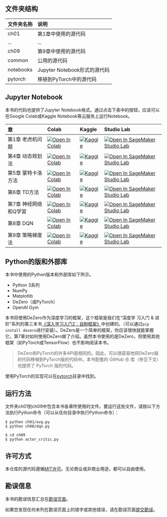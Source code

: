 
## 文件夹结构

|文件夹名称 |说明                         |
|:--        |:--                          |
|ch01       |第1章中使用的源代码    |
|...        |...                          |
|ch09       |第9章中使用的源代码    |
|common     |公用的源代码   |
|notebooks       |Jupyter Notebook形式的源代码   |
|pytorch     |移植到PyTorch中的源代码   |


## Jupyter Notebook

本书的代码也提供了Jupyter Notebook格式。通过点击下表中的按钮，应该可以在Google Colab或Kaggle Notebook等云服务上运行Notebook。


| 章 | Colab | Kaggle | Studio Lab |
| :--- | :--- | :--- | :--- |
| 第1章 老虎机问题 | [![Open In Colab](https://colab.research.google.com/assets/colab-badge.svg)](https://colab.research.google.com/github/oreilly-japan/deep-learning-from-scratch-4/blob/master/notebooks/01_bandit.ipynb) | [![Kaggle](https://kaggle.com/static/images/open-in-kaggle.svg)](https://kaggle.com/kernels/welcome?src=https://github.com/oreilly-japan/deep-learning-from-scratch-4/blob/master/notebooks/01_bandit.ipynb) | [![Open In SageMaker Studio Lab](https://studiolab.sagemaker.aws/studiolab.svg)](https://studiolab.sagemaker.aws/import/github/oreilly-japan/deep-learning-from-scratch-4/blob/master/notebooks/01_bandit.ipynb) |
|第4章 动态规划法| [![Open In Colab](https://colab.research.google.com/assets/colab-badge.svg)](https://colab.research.google.com/github/oreilly-japan/deep-learning-from-scratch-4/blob/master/notebooks/04_dynamic_programming.ipynb) | [![Kaggle](https://kaggle.com/static/images/open-in-kaggle.svg)](https://kaggle.com/kernels/welcome?src=https://github.com/oreilly-japan/deep-learning-from-scratch-4/blob/master/notebooks/04_dynamic_programming.ipynb) | [![Open In SageMaker Studio Lab](https://studiolab.sagemaker.aws/studiolab.svg)](https://studiolab.sagemaker.aws/import/github/oreilly-japan/deep-learning-from-scratch-4/blob/master/notebooks/04_dynamic_programming.ipynb) |
| 第5章 蒙特卡洛方法 | [![Open In Colab](https://colab.research.google.com/assets/colab-badge.svg)](https://colab.research.google.com/github/oreilly-japan/deep-learning-from-scratch-4/blob/master/notebooks/05_montecarlo.ipynb) | [![Kaggle](https://kaggle.com/static/images/open-in-kaggle.svg)](https://kaggle.com/kernels/welcome?src=https://github.com/oreilly-japan/deep-learning-from-scratch-4/blob/master/notebooks/05_montecarlo.ipynb) | [![Open In SageMaker Studio Lab](https://studiolab.sagemaker.aws/studiolab.svg)](https://studiolab.sagemaker.aws/import/github/oreilly-japan/deep-learning-from-scratch-4/blob/master/notebooks/05_montecarlo.ipynb) |
| 第6章 TD方法 | [![Open In Colab](https://colab.research.google.com/assets/colab-badge.svg)](https://colab.research.google.com/github/oreilly-japan/deep-learning-from-scratch-4/blob/master/notebooks/06_temporal_difference.ipynb) | [![Kaggle](https://kaggle.com/static/images/open-in-kaggle.svg)](https://kaggle.com/kernels/welcome?src=https://github.com/oreilly-japan/deep-learning-from-scratch-4/blob/master/notebooks/06_temporal_difference.ipynb) | [![Open In SageMaker Studio Lab](https://studiolab.sagemaker.aws/studiolab.svg)](https://studiolab.sagemaker.aws/import/github/oreilly-japan/deep-learning-from-scratch-4/blob/master/notebooks/06_temporal_difference.ipynb) |
| 第7章 神经网络和Q学習 | [![Open In Colab](https://colab.research.google.com/assets/colab-badge.svg)](https://colab.research.google.com/github/oreilly-japan/deep-learning-from-scratch-4/blob/master/notebooks/07_neural_networks.ipynb) | [![Kaggle](https://kaggle.com/static/images/open-in-kaggle.svg)](https://kaggle.com/kernels/welcome?src=https://github.com/oreilly-japan/deep-learning-from-scratch-4/blob/master/notebooks/07_neural_networks.ipynb) | [![Open In SageMaker Studio Lab](https://studiolab.sagemaker.aws/studiolab.svg)](https://studiolab.sagemaker.aws/import/github/oreilly-japan/deep-learning-from-scratch-4/blob/master/notebooks/06_temporal_difference.ipynb) | [![Open In SageMaker Studio Lab](https://studiolab.sagemaker.aws/studiolab.svg)](https://studiolab.sagemaker.aws/import/github/oreilly-japan/deep-learning-from-scratch-4/blob/master/notebooks/07_neural_networks.ipynb) |
| 第8章 DQN | [![Open In Colab](https://colab.research.google.com/assets/colab-badge.svg)](https://colab.research.google.com/github/oreilly-japan/deep-learning-from-scratch-4/blob/master/notebooks/08_dqn.ipynb) | [![Kaggle](https://kaggle.com/static/images/open-in-kaggle.svg)](https://kaggle.com/kernels/welcome?src=https://github.com/oreilly-japan/deep-learning-from-scratch-4/blob/master/notebooks/08_dqn.ipynb) | [![Open In SageMaker Studio Lab](https://studiolab.sagemaker.aws/studiolab.svg)](https://studiolab.sagemaker.aws/import/github/oreilly-japan/deep-learning-from-scratch-4/blob/master/notebooks/08_dqn.ipynb) |
| 第9章 策略梯度法  | [![Open In Colab](https://colab.research.google.com/assets/colab-badge.svg)](https://colab.research.google.com/github/oreilly-japan/deep-learning-from-scratch-4/blob/master/notebooks/09_policy_gradient.ipynb) | [![Kaggle](https://kaggle.com/static/images/open-in-kaggle.svg)](https://kaggle.com/kernels/welcome?src=https://github.com/oreilly-japan/deep-learning-from-scratch-4/blob/master/notebooks/09_policy_gradient.ipynb) | [![Open In SageMaker Studio Lab](https://studiolab.sagemaker.aws/studiolab.svg)](https://studiolab.sagemaker.aws/import/github/oreilly-japan/deep-learning-from-scratch-4/blob/master/notebooks/09_policy_gradient.ipynb) |



## Python的版和外部库
本书中使用的Python版本和外部库如下所示。

* Python 3系列
* NumPy
* Matplotlib
* DeZero（或PyTorch）
* OpenAI Gym


本书将使用DeZero作为深度学习的框架，这个框架是我们在“深度学
习入门 & 进阶”系列的第三本书[《深入学习入门2：自制框架》](https://www.ituring.com.cn/book/2863)中创建的。（可以通过`pip install dezero`进行安装）。DeZero是一个简单的框架，你应该很快就能掌握它。第7章对如何使用DeZero做了介绍。虽然本书使用的是DeZero，但使用其他框架（如PyTorch或TensorFlow）也不影响阅读本书。

> DeZero和PyTorch的许多API是相同的。因此，可以很容易地将DeZero版的代码移植到PyTorch版的代码中。本书配套的 GitHub 仓
库（参见下文）也提供了 PyTorch 版的代码。

使用PyTorch的实现可以在[pytorch](https://github.com/cncuckoo/deep-learning-from-scratch-4-cn/tree/master/pytorch)目录中找到。

## 运行方法
文件夹ch01到ch09中包含本书各章所使用的文件。要运行这些文件，请按以下方法执行Python命令（可以从任何目录中执行Python命令）：

```
$ python ch01/avg.py
$ python ch08/dqn.py

$ cd ch09
$ python actor_critic.py
```

## 许可方式

本仓库的源代码遵循[MIT许可](http://www.opensource.org/licenses/MIT)。无论商业或非商业用途，都可以自由使用。


## 勘误信息

本书的勘误信息汇总在[勘误页面](https://www.ituring.com.cn/book/3185)。

如果您发现任何未列在勘误页面上的错字或其他错误，请在勘误页面[提交勘误](https://www.ituring.com.cn/book/3185)。
